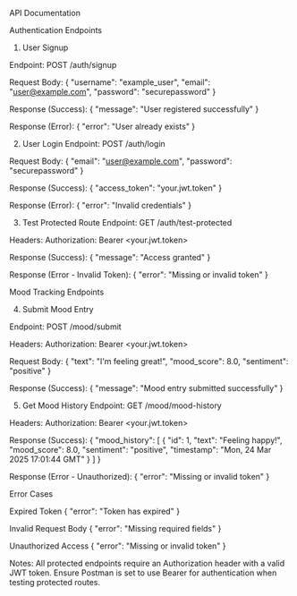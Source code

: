 API Documentation

Authentication Endpoints

1. User Signup

Endpoint: POST /auth/signup

Request Body:
{
  "username": "example_user",
  "email": "user@example.com",
  "password": "securepassword"
}

Response (Success):
{
  "message": "User registered successfully"
}

Response (Error):
{
  "error": "User already exists"
}

2. User Login
Endpoint: POST /auth/login

Request Body:
{
  "email": "user@example.com",
  "password": "securepassword"
}

Response (Success):
{
  "access_token": "your.jwt.token"
}

Response (Error):
{
  "error": "Invalid credentials"
}


3. Test Protected Route
Endpoint: GET /auth/test-protected

Headers:
Authorization: Bearer <your.jwt.token>

Response (Success):
{
  "message": "Access granted"
}

Response (Error - Invalid Token):
{
  "error": "Missing or invalid token"
}

Mood Tracking Endpoints


4. Submit Mood Entry

Endpoint: POST /mood/submit

Headers:
Authorization: Bearer <your.jwt.token>

Request Body:
{
  "text": "I'm feeling great!",
  "mood_score": 8.0,
  "sentiment": "positive"
}

Response (Success):
{
  "message": "Mood entry submitted successfully"
}


5. Get Mood History
Endpoint: GET /mood/mood-history

Headers:
Authorization: Bearer <your.jwt.token>

Response (Success):
{
  "mood_history": [
    {
      "id": 1,
      "text": "Feeling happy!",
      "mood_score": 8.0,
      "sentiment": "positive",
      "timestamp": "Mon, 24 Mar 2025 17:01:44 GMT"
    }
  ]
}

Response (Error - Unauthorized):
{
  "error": "Missing or invalid token"
}


Error Cases

Expired Token
{
  "error": "Token has expired"
}

Invalid Request Body
{
  "error": "Missing required fields"
}

Unauthorized Access
{
  "error": "Missing or invalid token"
}

Notes:
All protected endpoints require an Authorization header with a valid JWT token.
Ensure Postman is set to use Bearer <token> for authentication when testing protected routes.

